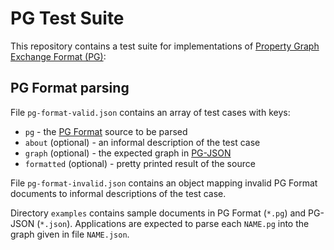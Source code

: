 # PG Test Suite

This repository contains a test suite for implementations of [Property Graph Exchange Format (PG)](https://pg-format.github.io/):

## PG Format parsing

File `pg-format-valid.json` contains an array of test cases with keys:

- `pg` - the [PG Format](https://pg-format.github.io/specification/#pg-format) source to be parsed
- `about` (optional) - an informal description of the test case
- `graph` (optional) - the expected graph in [PG-JSON](https://pg-format.github.io/specification/#pg-json)
- `formatted` (optional) - pretty printed result of the source

File `pg-format-invalid.json` contains an object mapping invalid PG Format documents to informal descriptions of the test case.

Directory `examples` contains sample documents in PG Format (`*.pg`) and PG-JSON (`*.json`). Applications are expected to parse each `NAME.pg` into the graph given in file `NAME.json`.
